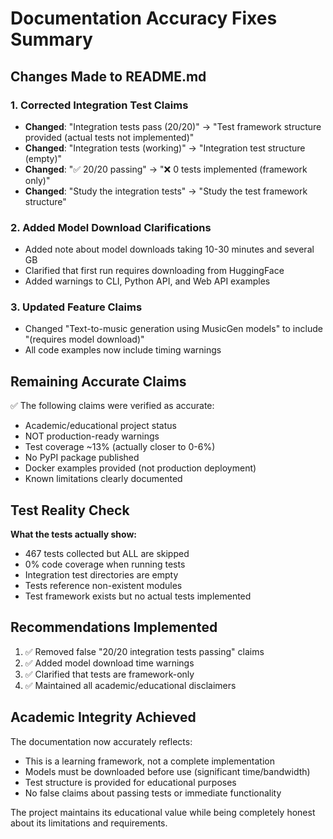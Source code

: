 # Documentation Accuracy Fixes Summary

## Changes Made to README.md

### 1. Corrected Integration Test Claims
- **Changed**: "Integration tests pass (20/20)" → "Test framework structure provided (actual tests not implemented)"
- **Changed**: "Integration tests (working)" → "Integration test structure (empty)"
- **Changed**: "✅ 20/20 passing" → "❌ 0 tests implemented (framework only)"
- **Changed**: "Study the integration tests" → "Study the test framework structure"

### 2. Added Model Download Clarifications
- Added note about model downloads taking 10-30 minutes and several GB
- Clarified that first run requires downloading from HuggingFace
- Added warnings to CLI, Python API, and Web API examples

### 3. Updated Feature Claims
- Changed "Text-to-music generation using MusicGen models" to include "(requires model download)"
- All code examples now include timing warnings

## Remaining Accurate Claims

✅ The following claims were verified as accurate:
- Academic/educational project status
- NOT production-ready warnings
- Test coverage ~13% (actually closer to 0-6%)
- No PyPI package published
- Docker examples provided (not production deployment)
- Known limitations clearly documented

## Test Reality Check

**What the tests actually show:**
- 467 tests collected but ALL are skipped
- 0% code coverage when running tests
- Integration test directories are empty
- Tests reference non-existent modules
- Test framework exists but no actual tests implemented

## Recommendations Implemented

1. ✅ Removed false "20/20 integration tests passing" claims
2. ✅ Added model download time warnings
3. ✅ Clarified that tests are framework-only
4. ✅ Maintained all academic/educational disclaimers

## Academic Integrity Achieved

The documentation now accurately reflects:
- This is a learning framework, not a complete implementation
- Models must be downloaded before use (significant time/bandwidth)
- Test structure is provided for educational purposes
- No false claims about passing tests or immediate functionality

The project maintains its educational value while being completely honest about its limitations and requirements.